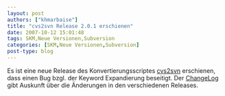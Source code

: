 ```yaml
---
layout: post
authors: ["khmarbaise"]
title: "cvs2svn Release 2.0.1 erschienen"
date: 2007-10-12 15:01:48
tags: SKM,Neue Versionen,Subversion
categories: [SKM,Neue Versionen,Subversion]
post-type: blog
---
```

Es ist eine neue Release des Konvertierungsscriptes <a href="http://cvs2svn.tigris.org"  title="http://cvs2svn.tigris.org">cvs2svn</a> erschienen, dass einen Bug bzgl. der Keyword Expandierung beseitigt. Der <a href="http://cvs2svn.tigris.org/source/browse/cvs2svn/tags/2.0.1/CHANGES?view=markup"  title="ChangeLog">ChangeLog</a> gibt Auskunft über die Änderungen in den verschiedenen Releases.
